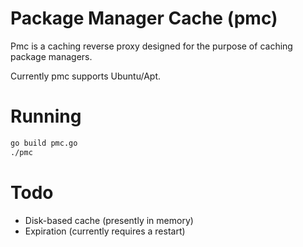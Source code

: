 Package Manager Cache (pmc) 
===========================

Pmc is a caching reverse proxy designed for the purpose of caching package managers. 

Currently pmc supports Ubuntu/Apt. 

Running
========

```bash
go build pmc.go
./pmc
```

Todo
====

 * Disk-based cache (presently in memory)
 * Expiration (currently requires a restart)